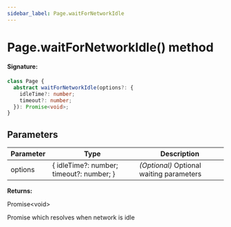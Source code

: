 ```yaml
---
sidebar_label: Page.waitForNetworkIdle
---
```


# Page.waitForNetworkIdle() method

#### Signature:

```typescript
class Page {
  abstract waitForNetworkIdle(options?: {
    idleTime?: number;
    timeout?: number;
  }): Promise<void>;
}
```

## Parameters

| Parameter | Type                                     | Description                              |
| --------- | ---------------------------------------- | ---------------------------------------- |
| options   | \{ idleTime?: number; timeout?: number; \} | _(Optional)_ Optional waiting parameters |

**Returns:**

Promise&lt;void&gt;

Promise which resolves when network is idle
